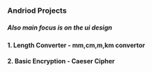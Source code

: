 ### Andriod Projects
##### Also main focus is on the ui design
#### 1. Length Converter - mm,cm,m,km convertor
#### 2. Basic Encryption - Caeser Cipher
